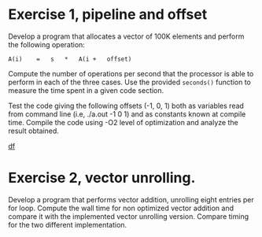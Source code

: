 # Exercise 1, pipeline and offset

Develop a program that allocates a vector of 100K elements and perform
the following operation:

```
A(i)	=	s	*	A(i	+	offset)	
```

Compute the number of operations per second that the processor is able
to perform in each of the three cases. Use the provided `seconds()`
function to measure the time spent in a given code section.

Test the code giving the following offsets (-1, 0, 1) both as
variables read from command line (i.e, ./a.out -1 0 1) and as
constants known at compile time. Compile the code using -O2 level of
optimization and analyze the result obtained.

[df](https://github.com/sissa/P1.2_seed/blob/as_exercises/D2-exercise/loop-carried_dependencies.png)

# Exercise 2, vector unrolling.

Develop a program that performs vector addition, unrolling eight
entries per for loop. Compute the wall time for non optimized vector
addition and compare it with the implemented vector unrolling
version. Compare timing for the two different implementation.